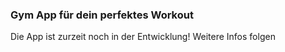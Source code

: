 ### Gym App für dein perfektes Workout

Die App ist zurzeit noch in der Entwicklung!
Weitere Infos folgen